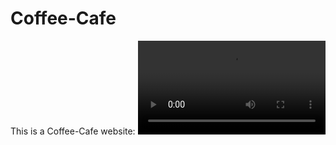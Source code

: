 # Coffee-Cafe
This is a Coffee-Cafe website:
![alt text](https://github.com/Ponepk/Coffee-Cafe/blob/main/Coffee%20web.mp4)
